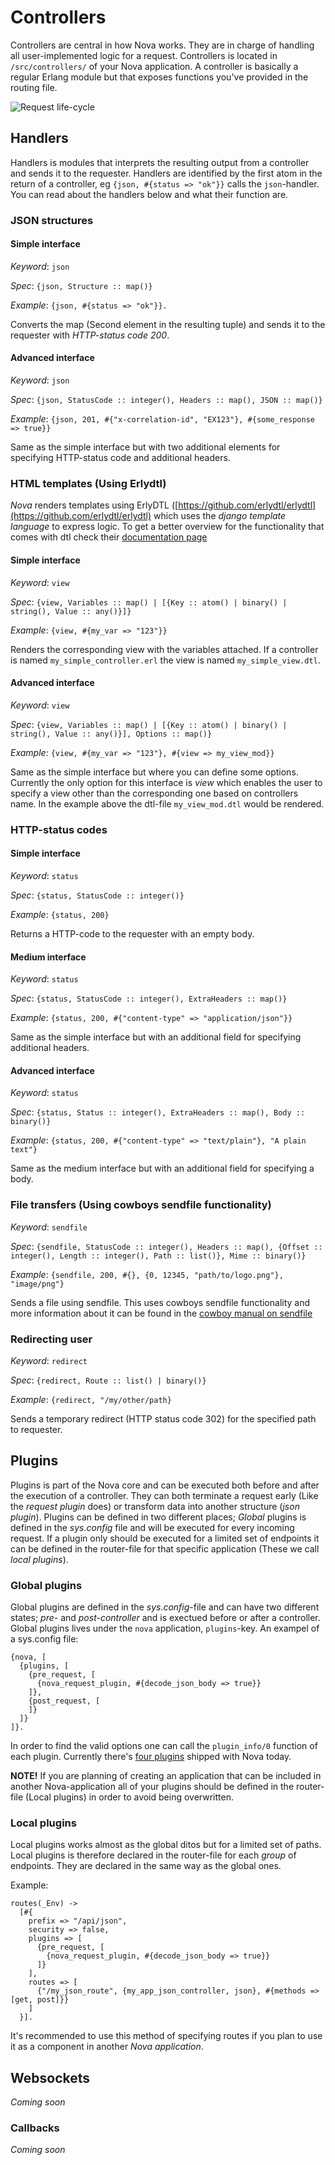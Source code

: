 # Controllers

Controllers are central in how Nova works. They are in charge of handling all user-implemented logic for a request.
Controllers is located in `/src/controllers/` of your Nova application. A controller is basically a regular Erlang module but that exposes functions you've provided in the routing file.

![Request life-cycle](controller_flow.png "Request life-cycle")

## Handlers

Handlers is modules that interprets the resulting output from a controller and sends it to the requester. Handlers are identified by the first atom in the return of a controller, eg `{json, #{status => "ok"}}` calls the `json`-handler. You can read about the handlers below and what their function are.

### JSON structures

#### Simple interface

*Keyword*: `json`

*Spec*: `{json, Structure :: map()}`

*Example*: `{json, #{status => "ok"}}.`

Converts the map (Second element in the resulting tuple) and sends it to the requester with *HTTP-status code 200*.

#### Advanced interface

*Keyword*: `json`

*Spec*: `{json, StatusCode :: integer(), Headers :: map(), JSON :: map()}`

*Example*: `{json, 201, #{"x-correlation-id", "EX123"}, #{some_response => true}}`

Same as the simple interface but with two additional elements for specifying HTTP-status code and additional headers.

### HTML templates (Using Erlydtl)

*Nova* renders templates using ErlyDTL ([https://github.com/erlydtl/erlydtl](https://github.com/erlydtl/erlydtl) which uses the *django template language* to express logic. To get a better overview for the functionality that comes with dtl check their [documentation page](https://django.readthedocs.io/en/1.6.x/ref/templates/builtins.html)

#### Simple interface

*Keyword*: `view`

*Spec*: `{view, Variables :: map() | [{Key :: atom() | binary() | string(), Value :: any()}]}`

*Example*: `{view, #{my_var => "123"}}`

Renders the corresponding view with the variables attached. If a controller is named `my_simple_controller.erl` the view is named `my_simple_view.dtl`.

#### Advanced interface

*Keyword*: `view`

*Spec*: `{view, Variables :: map() | [{Key :: atom() | binary() | string(), Value :: any()}], Options :: map()}`

*Example*: `{view, #{my_var => "123"}, #{view => my_view_mod}}`

Same as the simple interface but where you can define some options. Currently the only option for this interface is *view* which enables the user to specify a view other than the corresponding one based on controllers name. In the example above the dtl-file `my_view_mod.dtl` would be rendered.

### HTTP-status codes

#### Simple interface

*Keyword*: `status`

*Spec*: `{status, StatusCode :: integer()}`

*Example*: `{status, 200}`

Returns a HTTP-code to the requester with an empty body.

#### Medium interface

*Keyword*: `status`

*Spec*: `{status, StatusCode :: integer(), ExtraHeaders :: map()}`

*Example*: `{status, 200, #{"content-type" => "application/json"}}`

Same as the simple interface but with an additional field for specifying additional headers.

#### Advanced interface

*Keyword*: `status`

*Spec*: `{status, Status :: integer(), ExtraHeaders :: map(), Body :: binary()}`

*Example*: `{status, 200, #{"content-type" => "text/plain"}, "A plain text"}`

Same as the medium interface but with an additional field for specifying a body.

### File transfers (Using cowboys sendfile functionality)

*Keyword*: `sendfile`

*Spec*: `{sendfile, StatusCode :: integer(), Headers :: map(), {Offset :: integer(), Length :: integer(), Path :: list()}, Mime :: binary()}`

*Example*: `{sendfile, 200, #{}, {0, 12345, "path/to/logo.png"}, "image/png"}`

Sends a file using sendfile. This uses cowboys sendfile functionality and more information about it can be found in the [cowboy manual on sendfile](https://ninenines.eu/docs/en/cowboy/2.9/guide/resp/#_sending_files)

### Redirecting user

*Keyword*: `redirect`

*Spec*: `{redirect, Route :: list() | binary()}`

*Example*: `{redirect, "/my/other/path}`

Sends a temporary redirect (HTTP status code 302) for the specified path to requester.

## Plugins

Plugins is part of the Nova core and can be executed both before and after the execution of a controller. They can both terminate a request early (Like the *request plugin* does) or transform data into another structure (*json plugin*). Plugins can be defined in two different places; *Global* plugins is defined in the *sys.config* file and will be executed for every incoming request. If a plugin only should be executed for a limited set of endpoints it can be defined in the router-file for that specific application (These we call *local plugins*).

### Global plugins

Global plugins are defined in the *sys.config*-file and can have two different states; *pre*- and *post-controller* and is exectued before or after a controller. Global plugins lives under the `nova` application, `plugins`-key. An exampel of a sys.config file:

```
{nova, [
  {plugins, [
    {pre_request, [
      {nova_request_plugin, #{decode_json_body => true}}
    ]},
    {post_request, [
    ]}
  ]}
]}.
```

In order to find the valid options one can call the `plugin_info/0` function of each plugin. Currently there's [four plugins](https://github.com/novaframework/nova/tree/master/src/plugins) shipped with Nova today.


**NOTE!** If you are planning of creating an application that can be included in another Nova-application all of your plugins should be defined in the router-file (Local plugins) in order to avoid being overwritten.


### Local plugins

Local plugins works almost as the global ditos but for a limited set of paths. Local plugins is therefore declared in the router-file for each *group* of endpoints. They are declared in the same way as the global ones.

Example:
```
routes(_Env) ->
  [#{
    prefix => "/api/json",
    security => false,
    plugins => [
      {pre_request, [
        {nova_request_plugin, #{decode_json_body => true}}
      ]}
    ],
    routes => [
      {"/my_json_route", {my_app_json_controller, json}, #{methods => [get, post]}}
    ]
  }].
```

It's recommended to use this method of specifying routes if you plan to use it as a component in another *Nova application*.

## Websockets

*Coming soon*

### Callbacks

*Coming soon*
